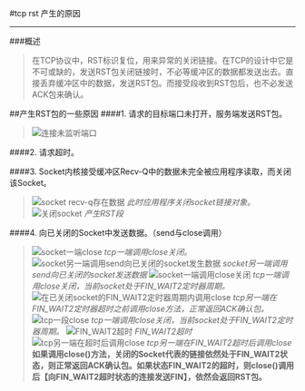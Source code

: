 #tcp rst 产生的原因
***
###概述
> 在TCP协议中，RST标识复位，用来异常的关闭链接。在TCP的设计中它是不可或缺的，发送RST包关闭链接时，不必等缓冲区的数据都发送出去。直接丢弃缓冲区中的数据，发送RST包。而接受段收到RST包后，也不必发送ACK包来确认。

##产生RST包的一些原因
####1. 请求的目标端口未打开，服务端发送RST包。
> ![连接未监听端口][image1] 

####2. 请求超时。

####3. Socket内核接受缓冲区Recv-Q中的数据未完全被应用程序读取，而关闭该Socket。
> ![socket recv-q存在数据][image2]
> *此时应用程序关闭socket链接对象。*
> ![关闭socket][image3]
> *产生RST段*

####4. 向已关闭的Socket中发送数据。（send与close调用）
> ![socket一端close][image4]
> *tcp一端调用close关闭。*
> ![socket另一端调用send向已关闭的socket发生数据][image5]
> *socket另一端调用send向已关闭的socket发送数据*
> ![socket一端调用close关闭][image6]
> *tcp一端调用close关闭，当前socket处于FIN_WAIT2定时器周期。*
> ![在已关闭socket的FIN_WAIT2定时器周期内调用close][image7]
> *tcp另一端在FIN_WAIT2定时器超时之前调用close方法，正常返回ACK确认包。*
> ![tcp一段close][image8]
> *tcp一端调用close关闭，当前socket处于FIN_WAIT2定时器周期。*
> ![FIN_WAIT2超时][image9]
> *FIN_WAIT2超时*
> ![tcp另一端在超时后调用close][image10]
> *tcp另一端在FIN_WAIT2超时后调用close*  
> **如果调用close()方法，关闭的Socket代表的链接依然处于FIN_WAIT2状态，则正常返回ACK确认包。如果状态FIN_WAIT2的超时，则close()调用后【向FIN_WAIT2超时状态的连接发送FIN】，依然会返回RST包。**

 [image1]:http://i12.tietuku.com/6b21227ba40c2147.png "连接未监听端口"
 [image2]:http://i12.tietuku.com/4ff30084a02ac36f.png "socket recv-q存在数据"
 [image3]:http://i12.tietuku.com/827ab12bc4cdc1e1.png "关闭socket"
 [image4]:http://i5.tietuku.com/4033b06f9c7e120a.png "socket一端close"
 [image5]:http://i5.tietuku.com/8061a0f861d7b55d.png "socket另一端调用send向已关闭的socket发生数据"
 [image6]:http://i5.tietuku.com/fc76d299e94ec663.png "socket一端调用close关闭"
 [image7]:http://i13.tietuku.com/764cfc91dbeb7968.png "在已关闭socket的FIN_WAIT2定时器周期内调用close"
 [image8]:http://i13.tietuku.com/b2e70daf171df684.png "tcp一端close"
 [image9]:http://i13.tietuku.com/502197421da27ee2.png "FIN_WAIT2超时"
 [image10]:http://i13.tietuku.com/9b6843d49b3b217b.png "tcp另一端在超时后调用close"